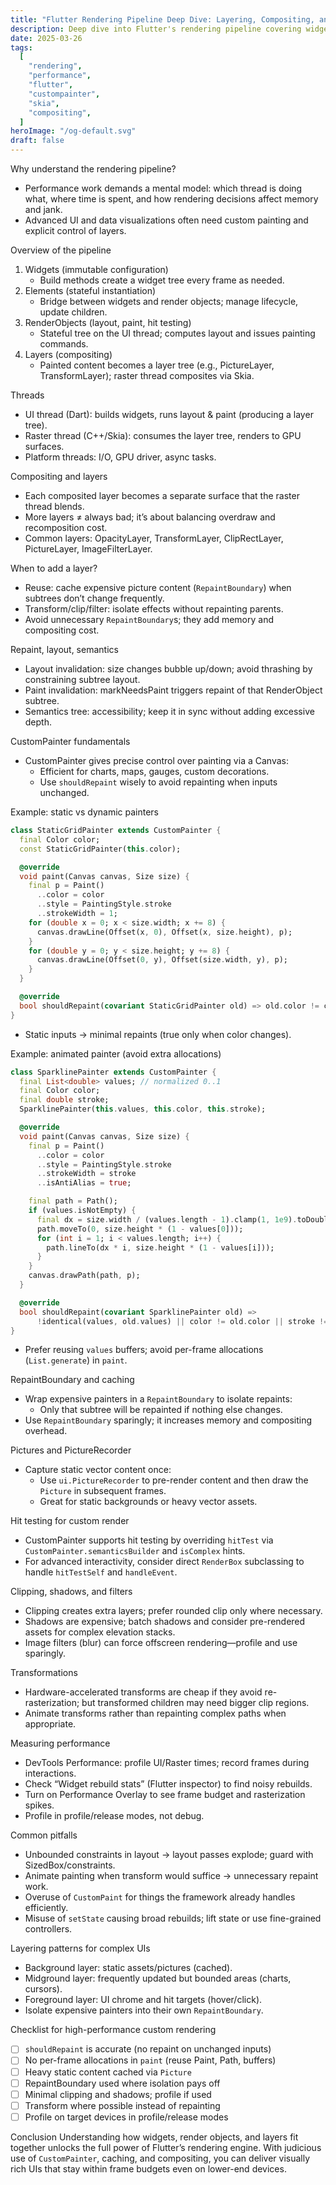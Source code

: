 ```yaml
---
title: "Flutter Rendering Pipeline Deep Dive: Layering, Compositing, and CustomPainter"
description: Deep dive into Flutter's rendering pipeline covering widgets, elements, render objects, layers, and high-performance custom rendering with CustomPainter.
date: 2025-03-26
tags:
  [
    "rendering",
    "performance",
    "flutter",
    "custompainter",
    "skia",
    "compositing",
  ]
heroImage: "/og-default.svg"
draft: false
---
```


Why understand the rendering pipeline?

- Performance work demands a mental model: which thread is doing what, where time is spent, and how rendering decisions affect memory and jank.
- Advanced UI and data visualizations often need custom painting and explicit control of layers.

Overview of the pipeline

1. Widgets (immutable configuration)
   - Build methods create a widget tree every frame as needed.
2. Elements (stateful instantiation)
   - Bridge between widgets and render objects; manage lifecycle, update children.
3. RenderObjects (layout, paint, hit testing)
   - Stateful tree on the UI thread; computes layout and issues painting commands.
4. Layers (compositing)
   - Painted content becomes a layer tree (e.g., PictureLayer, TransformLayer); raster thread composites via Skia.

Threads

- UI thread (Dart): builds widgets, runs layout & paint (producing a layer tree).
- Raster thread (C++/Skia): consumes the layer tree, renders to GPU surfaces.
- Platform threads: I/O, GPU driver, async tasks.

Compositing and layers

- Each composited layer becomes a separate surface that the raster thread blends.
- More layers ≠ always bad; it’s about balancing overdraw and recomposition cost.
- Common layers: OpacityLayer, TransformLayer, ClipRectLayer, PictureLayer, ImageFilterLayer.

When to add a layer?

- Reuse: cache expensive picture content (`RepaintBoundary`) when subtrees don’t change frequently.
- Transform/clip/filter: isolate effects without repainting parents.
- Avoid unnecessary `RepaintBoundary`s; they add memory and compositing cost.

Repaint, layout, semantics

- Layout invalidation: size changes bubble up/down; avoid thrashing by constraining subtree layout.
- Paint invalidation: markNeedsPaint triggers repaint of that RenderObject subtree.
- Semantics tree: accessibility; keep it in sync without adding excessive depth.

CustomPainter fundamentals

- CustomPainter gives precise control over painting via a Canvas:
  - Efficient for charts, maps, gauges, custom decorations.
  - Use `shouldRepaint` wisely to avoid repainting when inputs unchanged.

Example: static vs dynamic painters

```dart
class StaticGridPainter extends CustomPainter {
  final Color color;
  const StaticGridPainter(this.color);

  @override
  void paint(Canvas canvas, Size size) {
    final p = Paint()
      ..color = color
      ..style = PaintingStyle.stroke
      ..strokeWidth = 1;
    for (double x = 0; x < size.width; x += 8) {
      canvas.drawLine(Offset(x, 0), Offset(x, size.height), p);
    }
    for (double y = 0; y < size.height; y += 8) {
      canvas.drawLine(Offset(0, y), Offset(size.width, y), p);
    }
  }

  @override
  bool shouldRepaint(covariant StaticGridPainter old) => old.color != color;
}
```

- Static inputs → minimal repaints (true only when color changes).

Example: animated painter (avoid extra allocations)

```dart
class SparklinePainter extends CustomPainter {
  final List<double> values; // normalized 0..1
  final Color color;
  final double stroke;
  SparklinePainter(this.values, this.color, this.stroke);

  @override
  void paint(Canvas canvas, Size size) {
    final p = Paint()
      ..color = color
      ..style = PaintingStyle.stroke
      ..strokeWidth = stroke
      ..isAntiAlias = true;

    final path = Path();
    if (values.isNotEmpty) {
      final dx = size.width / (values.length - 1).clamp(1, 1e9).toDouble();
      path.moveTo(0, size.height * (1 - values[0]));
      for (int i = 1; i < values.length; i++) {
        path.lineTo(dx * i, size.height * (1 - values[i]));
      }
    }
    canvas.drawPath(path, p);
  }

  @override
  bool shouldRepaint(covariant SparklinePainter old) =>
      !identical(values, old.values) || color != old.color || stroke != old.stroke;
}
```

- Prefer reusing `values` buffers; avoid per-frame allocations (`List.generate`) in `paint`.

RepaintBoundary and caching

- Wrap expensive painters in a `RepaintBoundary` to isolate repaints:
  - Only that subtree will be repainted if nothing else changes.
- Use `RepaintBoundary` sparingly; it increases memory and compositing overhead.

Pictures and PictureRecorder

- Capture static vector content once:
  - Use `ui.PictureRecorder` to pre-render content and then draw the `Picture` in subsequent frames.
  - Great for static backgrounds or heavy vector assets.

Hit testing for custom render

- CustomPainter supports hit testing by overriding `hitTest` via `CustomPainter.semanticsBuilder` and `isComplex` hints.
- For advanced interactivity, consider direct `RenderBox` subclassing to handle `hitTestSelf` and `handleEvent`.

Clipping, shadows, and filters

- Clipping creates extra layers; prefer rounded clip only where necessary.
- Shadows are expensive; batch shadows and consider pre-rendered assets for complex elevation stacks.
- Image filters (blur) can force offscreen rendering—profile and use sparingly.

Transformations

- Hardware-accelerated transforms are cheap if they avoid re-rasterization; but transformed children may need bigger clip regions.
- Animate transforms rather than repainting complex paths when appropriate.

Measuring performance

- DevTools Performance: profile UI/Raster times; record frames during interactions.
- Check “Widget rebuild stats” (Flutter inspector) to find noisy rebuilds.
- Turn on Performance Overlay to see frame budget and rasterization spikes.
- Profile in profile/release modes, not debug.

Common pitfalls

- Unbounded constraints in layout → layout passes explode; guard with SizedBox/constraints.
- Animate painting when transform would suffice → unnecessary repaint work.
- Overuse of `CustomPaint` for things the framework already handles efficiently.
- Misuse of `setState` causing broad rebuilds; lift state or use fine-grained controllers.

Layering patterns for complex UIs

- Background layer: static assets/pictures (cached).
- Midground layer: frequently updated but bounded areas (charts, cursors).
- Foreground layer: UI chrome and hit targets (hover/click).
- Isolate expensive painters into their own `RepaintBoundary`.

Checklist for high-performance custom rendering

- [ ] `shouldRepaint` is accurate (no repaint on unchanged inputs)
- [ ] No per-frame allocations in `paint` (reuse Paint, Path, buffers)
- [ ] Heavy static content cached via `Picture`
- [ ] RepaintBoundary used where isolation pays off
- [ ] Minimal clipping and shadows; profile if used
- [ ] Transform where possible instead of repainting
- [ ] Profile on target devices in profile/release modes

Conclusion
Understanding how widgets, render objects, and layers fit together unlocks the full power of Flutter’s rendering engine. With judicious use of `CustomPainter`, caching, and compositing, you can deliver visually rich UIs that stay within frame budgets even on lower-end devices.
